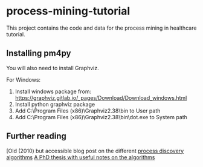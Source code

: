 # process-mining-tutorial

This project contains the code and data for the process mining in healthcare tutorial. 

## Installing pm4py

You will also need to install Graphviz. 

For Windows:

1. Install windows package from: https://graphviz.gitlab.io/_pages/Download/Download_windows.html
2. Install python graphviz package
3. Add C:\Program Files (x86)\Graphviz2.38\bin to User path
4. Add C:\Program Files (x86)\Graphviz2.38\bin\dot.exe to System path


## Further reading
[Old (2010) but accessible blog post on the different [process discovery algorithms](https://fluxicon.com/blog/2010/10/prom-tips-mining-algorithm/)
[A PhD thesis with useful notes on the algorithms](http://dbis.eprints.uni-ulm.de/1682/1/MA_BRE_2018.pdf)

